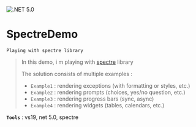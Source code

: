 ![.NET 5.0](https://github.com/aimenux/SpectreDemo/workflows/.NET%205.0/badge.svg)

# SpectreDemo
```
Playing with spectre library
```
> In this demo, i m playing with [spectre](https://github.com/spectresystems/spectre.console) library
>
> The solution consists of multiple examples :
> - `Example1` : rendering exceptions (with formatting or styles, etc.)
> - `Example2` : rendering prompts (choices, yes/no question, etc.)
> - `Example3` : rendering progress bars (sync, async)
> - `Example4` : rendering widgets (tables, calendars, etc.)
>

**`Tools`** : vs19, net 5.0, spectre